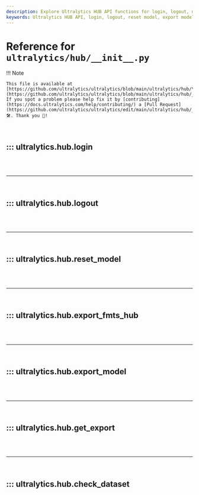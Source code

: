 ```yaml
---
description: Explore Ultralytics HUB API functions for login, logout, model reset, export, and dataset checks. Enhance your YOLO workflows with these essential utilities.
keywords: Ultralytics HUB API, login, logout, reset model, export model, check dataset, YOLO, machine learning
---
```


# Reference for `ultralytics/hub/__init__.py`

!!! Note

    This file is available at [https://github.com/ultralytics/ultralytics/blob/main/ultralytics/hub/\_\_init\_\_.py](https://github.com/ultralytics/ultralytics/blob/main/ultralytics/hub/__init__.py). If you spot a problem please help fix it by [contributing](https://docs.ultralytics.com/help/contributing/) a [Pull Request](https://github.com/ultralytics/ultralytics/edit/main/ultralytics/hub/__init__.py) 🛠️. Thank you 🙏!

<br>

## ::: ultralytics.hub.login

<br><br><hr><br>

## ::: ultralytics.hub.logout

<br><br><hr><br>

## ::: ultralytics.hub.reset_model

<br><br><hr><br>

## ::: ultralytics.hub.export_fmts_hub

<br><br><hr><br>

## ::: ultralytics.hub.export_model

<br><br><hr><br>

## ::: ultralytics.hub.get_export

<br><br><hr><br>

## ::: ultralytics.hub.check_dataset

<br><br>
